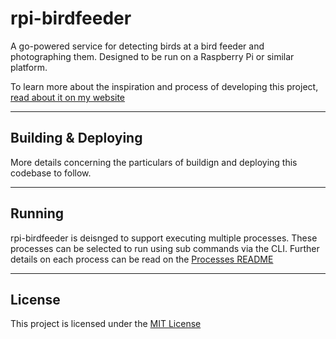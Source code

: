 # rpi-birdfeeder
A go-powered service for detecting birds at a bird feeder and photographing them. Designed to be run on a Raspberry Pi or similar platform.

To learn more about the inspiration and process of developing this project, [read about it on my website](https://johnhawkins3.com/projects/12-rpi-birdfeeder-beginning)

---

## Building & Deploying

More details concerning the particulars of buildign and deploying this codebase to follow.

----

## Running

rpi-birdfeeder is deisnged to support executing multiple processes. These processes can be selected to run using sub commands via the CLI. Further details on each process can be read on the [Processes README](proc/README.md.)

----

## License

This project is licensed under the [MIT License](./LICENSE)